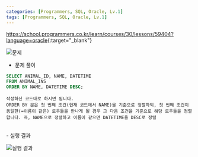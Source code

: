 ```yaml
---
categories: [Programmers, SQL, Oracle, Lv.1]
tags: [Programmers, SQL, Oracle, Lv.1] 
---
```


<https://school.programmers.co.kr/learn/courses/30/lessons/59404?language=oracle>{:target="_blank"}

![문제](/assets/img/programmers/sql/oracle/lv.1/%EC%97%AC%EB%9F%AC_%EA%B8%B0%EC%A4%80%EC%9C%BC%EB%A1%9C_%EC%A0%95%EB%A0%AC%ED%95%98%EA%B8%B0(1).png)

- 문제 풀이

```sql
SELECT ANIMAL_ID, NAME, DATETIME
FROM ANIMAL_INS
ORDER BY NAME, DATETIME DESC;
```
```
작성하신 코드대로 하시면 됩니다.
ORDER BY 문은 첫 번째 조건(현재 코드에서 NAME)을 기준으로 정렬하되, 첫 번째 조건이 동일한(=이름이 같은) 로우들을 만나게 될 경우 그 다음 조건을 기준으로 해당 로우들을 정렬합니다. 즉, NAME으로 정렬하고 이름이 같으면 DATETIME을 DESC로 정렬
```
<br>
- 실행 결과

![실행 결과](/assets/img/programmers/sql/oracle/lv.1/%EC%97%AC%EB%9F%AC_%EA%B8%B0%EC%A4%80%EC%9C%BC%EB%A1%9C_%EC%A0%95%EB%A0%AC%ED%95%98%EA%B8%B0(2).png)
